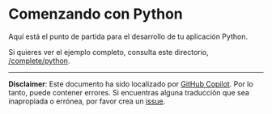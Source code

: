 # Comenzando con Python

Aquí está el punto de partida para el desarrollo de tu aplicación Python.

Si quieres ver el ejemplo completo, consulta este directorio, [/complete/python](../complete/python/).

---

**Disclaimer**: Este documento ha sido localizado por [GitHub Copilot](https://docs.github.com/copilot/about-github-copilot/what-is-github-copilot). Por lo tanto, puede contener errores. Si encuentras alguna traducción que sea inapropiada o errónea, por favor crea un [issue](https://github.com/microsoft/github-copilot-vibe-coding-workshop/issues/new).
